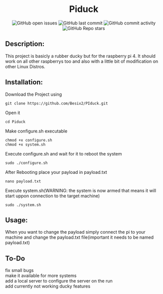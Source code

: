 <div align="center">
  <p align="center"><h1>Piduck</h1></p>
</div>


<div align="center">
  <img src="https://img.shields.io/github/issues/Besix2/PIduck" alt="GitHub open issues">
  <img src="https://img.shields.io/github/last-commit/Besix2/PIduck" alt="GitHub last commit">
  <img src="https://img.shields.io/github/commit-activity/m/Besix2/PIduck" alt="GitHub commit activity">
  <img src="https://img.shields.io/github/stars/Besix2/PIduck" alt="GitHub Repo stars">
</div>

## Description:
This project is basicly a rubber ducky but for the raspberry pi 4. It should work on all other raspberrys too and also with a little bit of modification on other Linux Distros.

## Installation:
Download the Project using
```
git clone https://github.com/Besix2/PIduck.git
```
Open it
```
cd Piduck
```
Make configure.sh executable
```
chmod +x configure.sh
chmod +x system.sh
```
Execute configure.sh and wait for it to reboot the system
```
sudo ./configure.sh
```
After Rebooting place your payload in payload.txt
```
nano payload.txt
```
Execute system.sh(WARNING: the system is now armed that means it will start uppon connection to the target machine)
```
sudo ./system.sh
```

## Usage:
When you want to change the payload simply connect the pi to your machine and change the payload.txt file(important it needs to be named payload.txt)

## To-Do
fix small bugs  
make it available for more systems  
add a local server to configure the server on the run  
add currently not working ducky features  


